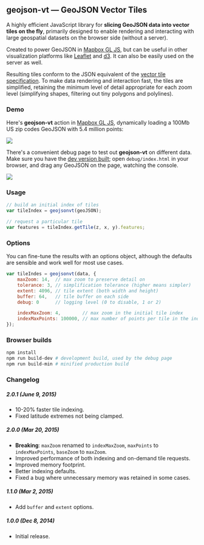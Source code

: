 ## geojson-vt &mdash; GeoJSON Vector Tiles

A highly efficient JavaScript library for **slicing GeoJSON data into vector tiles on the fly**,
primarily designed to enable rendering and interacting with large geospatial datasets
on the browser side (without a server).

Created to power GeoJSON in [Mapbox GL JS](https://github.com/mapbox/mapbox-gl-js),
but can be useful in other visualization platforms
like [Leaflet](https://github.com/Leaflet/Leaflet) and [d3](https://github.com/mbostock/d3).
It can also be easily used on the server as well.

Resulting tiles conform to the JSON equivalent
of the [vector tile specification](https://github.com/mapbox/vector-tile-spec/).
To make data rendering and interaction fast, the tiles are simplified,
retaining the minimum level of detail appropriate for each zoom level
(simplifying shapes, filtering out tiny polygons and polylines).

### Demo

Here's **geojson-vt** action in [Mapbox GL JS](https://github.com/mapbox/mapbox-gl-js),
dynamically loading a 100Mb US zip codes GeoJSON with 5.4 million points:

![](https://cloud.githubusercontent.com/assets/25395/5360312/86028d8e-7f91-11e4-811f-87f24acb09ca.gif)

There's a convenient debug page to test out **geojson-vt** on different data.
Make sure you have the [dev version built](#browser-builds);
open `debug/index.html` in your browser,
and drag any GeoJSON on the page, watching the console.

![](https://cloud.githubusercontent.com/assets/25395/5363235/41955c6e-7fa8-11e4-9575-a66ef54cb6d9.gif)

### Usage

```js
// build an initial index of tiles
var tileIndex = geojsonvt(geoJSON);

// request a particular tile
var features = tileIndex.getTile(z, x, y).features;
```

### Options

You can fine-tune the results with an options object,
although the defaults are sensible and work well for most use cases.

```js
var tileIndes = geojsonvt(data, {
	maxZoom: 14,  // max zoom to preserve detail on
	tolerance: 3, // simplification tolerance (higher means simpler)
	extent: 4096, // tile extent (both width and height)
	buffer: 64,	  // tile buffer on each side
	debug: 0      // logging level (0 to disable, 1 or 2)

	indexMaxZoom: 4,        // max zoom in the initial tile index
	indexMaxPoints: 100000, // max number of points per tile in the index
});
```

### Browser builds

```bash
npm install
npm run build-dev # development build, used by the debug page
npm run build-min # minified production build
```

### Changelog

##### 2.0.1 (June 9, 2015)

- 10-20% faster tile indexing.
- Fixed latitude extremes not being clamped.

##### 2.0.0 (Mar 20, 2015)

- **Breaking**: `maxZoom` renamed to `indexMaxZoom`, `maxPoints` to `indexMaxPoints`, `baseZoom` to `maxZoom`.
- Improved performance of both indexing and on-demand tile requests.
- Improved memory footprint.
- Better indexing defaults.
- Fixed a bug where unnecessary memory was retained in some cases.

##### 1.1.0 (Mar 2, 2015)

- Add `buffer` and `extent` options.

##### 1.0.0 (Dec 8, 2014)

- Initial release.

